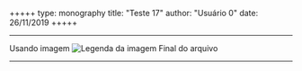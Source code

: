 +++++
type: monography
title: "Teste 17"
author: "Usuário 0"
date: 26/11/2019
+++++
*****
Usando imagem
![Legenda da imagem](caminho/imagem.jpg)
Final do arquivo
*****